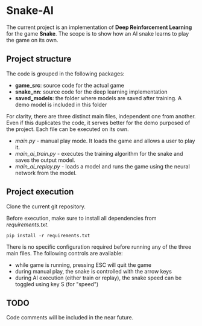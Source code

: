 # Snake-AI

The current project is an implementation of **Deep Reinforcement Learning** for the game **Snake**. The scope is to show how an AI snake learns to play the game on its own.

## Project structure

The code is grouped in the following packages:
- **game_src**: source code for the actual game
- **snake_nn**: source code for the deep learning implementation
- **saved_models**: the folder where models are saved after training. A demo model is included in this folder

For clarity, there are three distinct main files, independent one from another. Even if this duplicates the code, it serves better for the demo purposed of the project. Each file can be executed on its own.

- _main.py_ - manual play mode. It loads the game and allows a user to play it.
- _main_ai_train.py_ - executes the training algorithm for the snake and saves the output model.
- _main_ai_replay.py_ - loads a model and runs the game using the neural network from the model.

## Project execution
Clone the current git repository.

Before execution, make sure to install all dependencies from _requirements.txt_. 

`pip install -r requirements.txt`

There is no specific configuration required before running any of the three main files.
The following controls are available:
- while game is running, pressing ESC will quit the game
- during manual play, the snake is controlled with the arrow keys
- during AI execution (either train or replay), the snake speed can be toggled using key S (for "speed")

## TODO
Code comments will be included in the near future.